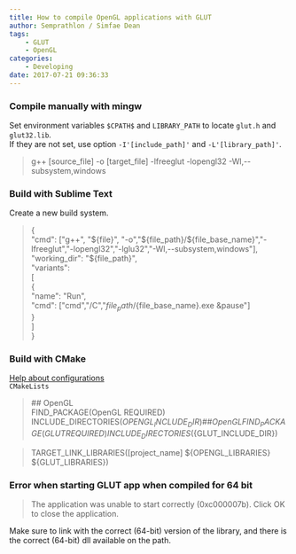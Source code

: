 ```yaml
---
title: How to compile OpenGL applications with GLUT
author: Semprathlon / Simfae Dean
tags:
	- GLUT
	- OpenGL
categories:
	- Developing
date: 2017-07-21 09:36:33
---
```

### Compile manually with mingw

Set environment variables `$CPATH$` and `LIBRARY_PATH` to locate `glut.h` and `glut32.lib`.  
If they are not set, use option `-I'[include_path]'` and `-L'[library_path]'`.  

> g++ [source\_file] -o [target\_file] -lfreeglut -lopengl32 -Wl,--subsystem,windows

### Build with Sublime Text

Create a new build system.  

> {  
> "cmd": ["g++", "${file}", "-o","${file_path}/${file_base_name}","-lfreeglut","-lopengl32","-lglu32","-Wl,--subsystem,windows"],  
"working_dir": "${file_path}",  
> "variants":  
> [  
> {  
> "name": "Run",  
> "cmd": ["cmd","/C","${file_path}/${file_base_name}.exe &pause"]  
> }  
> ]  
> }  


### Build with CMake

[Help about configurations](https://blog.argcv.com/articles/3853.c)  
`CMakeLists`  

> \#\# OpenGL  
> FIND_PACKAGE(OpenGL REQUIRED)  
> INCLUDE_DIRECTORIES(${OPENGL_INCLUDE_DIR})  
> \#\# OpenGL  
> FIND_PACKAGE(GLUT REQUIRED)  
> INCLUDE_DIRECTORIES(${GLUT_INCLUDE_DIR})  
  
> TARGET_LINK_LIBRARIES([project_name] ${OPENGL_LIBRARIES} ${GLUT_LIBRARIES})  

### Error when starting GLUT app when compiled for 64 bit  

> The application was unable to start correctly (0xc000007b).  Click OK to close the application.  

Make sure to link with the correct (64-bit) version of the library, and there is the correct (64-bit) dll available on the path.